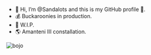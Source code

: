 - 👋 Hi, I’m @Sandalots and this is my GitHub profile 🥇.
- 💰 Buckaroonies in production.
- 🔨 W.I.P.
- 🌎 Amanteni III constallation.

![bojo](https://user-images.githubusercontent.com/59518103/173134527-0a01e36b-89f8-4718-8afd-65391c0d07b3.jpg)


<!---
Sandalots/Sandalots is a ✨ special ✨ repository because its `README.md` (this file) appears on your GitHub profile.
You can click the Preview link to take a look at your changes.
--->
